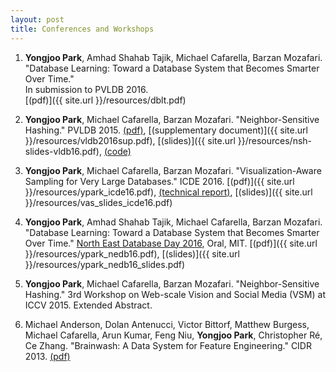 ```yaml
---
layout: post
title: Conferences and Workshops
---
```


1. **Yongjoo Park**, Amhad Shahab Tajik, Michael Cafarella, Barzan Mozafari.
   "Database Learning: Toward a Database System that Becomes Smarter Over Time."<br/>
   In submission to PVLDB 2016.<br/>
   [(pdf)]({{ site.url }}/resources/dblt.pdf)

1. **Yongjoo Park**, Michael Cafarella, Barzan Mozafari. "Neighbor-Sensitive Hashing." PVLDB 2015.
   [(pdf)](http://www.vldb.org/pvldb/vol9/p144-park.pdf), [(supplementary
   document)]({{ site.url }}/resources/vldb2016sup.pdf),
   [(slides)]({{ site.url }}/resources/nsh-slides-vldb16.pdf),
   [(code)](https://github.com/pyongjoo/nsh)

1. **Yongjoo Park**, Michael Cafarella, Barzan Mozafari. "Visualization-Aware Sampling for Very Large Databases." ICDE 2016.
   [(pdf)]({{ site.url }}/resources/ypark_icde16.pdf), [(technical report)](http://arxiv.org/abs/1510.03921),
   [(slides)]({{ site.url }}/resources/vas_slides_icde16.pdf)

1. **Yongjoo Park**, Amhad Shahab Tajik, Michael Cafarella, Barzan Mozafari. "Database
   Learning: Toward a Database System that Becomes Smarter Over Time."
   [North East Database Day 2016](http://mitdbg.github.io/nedbday/2016/), Oral, MIT.
   [(pdf)]({{ site.url }}/resources/ypark_nedb16.pdf),
   [(slides)]({{ site.url }}/resources/ypark_nedb16_slides.pdf)

1. **Yongjoo Park**, Michael Cafarella, Barzan Mozafari. "Neighbor-Sensitive Hashing."
   3rd Workshop on Web-scale Vision and Social Media (VSM) at ICCV 2015. Extended Abstract.

1. Michael Anderson, Dolan Antenucci, Victor Bittorf, Matthew Burgess, Michael
   Cafarella, Arun Kumar, Feng Niu, **Yongjoo Park**, Christopher Ré, Ce Zhang.
   "Brainwash: A Data System for Feature Engineering." CIDR 2013.
   [(pdf)](http://web.eecs.umich.edu/~michjc/papers/mythical_man.pdf)

